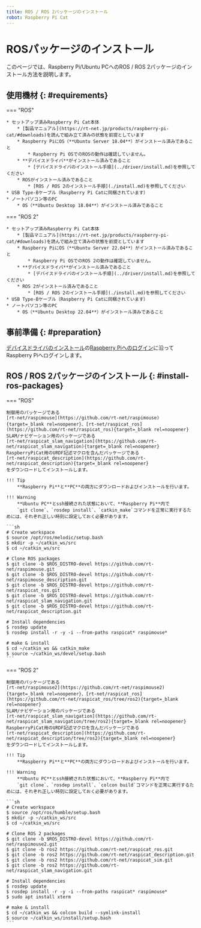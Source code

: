 ```yaml
---
title: ROS / ROS 2パッケージのインストール
robot: Raspberry Pi Cat
---
```


# ROSパッケージのインストール

このページでは、Raspberry Pi/Ubuntu PCへのROS / ROS 2パッケージのインストール方法を説明します。

## 使用機材 {: #requirements}

=== "ROS"

    * セットアップ済みRaspberry Pi Cat本体
        * [製品マニュアル](https://rt-net.jp/products/raspberry-pi-cat/#downloads)を読んで組み立て済みの状態を前提としています
        * Raspberry PiにOS（**Ubuntu Server 18.04**）がインストール済みであること
            * Raspberry Pi OSでのROSの動作は確認していません。
        * **デバイスドライバ**がインストール済みであること
            * [デバイスドライバのインストール手順](../driver/install.md)を参照してください
        * ROSがインストール済みであること
            * [ROS / ROS 2のインストール手順](./install.md)を参照してください
    * USB Type-Bケーブル（Raspberry Pi Catに同梱されています）
    * ノートパソコン等のPC
        * OS（**Ubuntu Desktop 18.04**）がインストール済みであること

=== "ROS 2"

    * セットアップ済みRaspberry Pi Cat本体
        * [製品マニュアル](https://rt-net.jp/products/raspberry-pi-cat/#downloads)を読んで組み立て済みの状態を前提としています
        * Raspberry PiにOS（**Ubuntu Server 22.04**）がインストール済みであること
            * Raspberry Pi OSでのROS 2の動作は確認していません。
        * **デバイスドライバ**がインストール済みであること
            * [デバイスドライバのインストール手順](../driver/install.md)を参照してください
        * ROS 2がインストール済みであること
            * [ROS / ROS 2のインストール手順](./install.md)を参照してください
    * USB Type-Bケーブル（Raspberry Pi Catに同梱されています）
    * ノートパソコン等のPC
        * OS（**Ubuntu Desktop 22.04**）がインストール済みであること

## 事前準備 {: #preparation}

[デバイスドライバのインストール](../driver/install.md)の[Raspberry Piへのログイン](../driver/install.md#raspberry-pi-login)に沿ってRaspberry Piへログインします。

## ROS / ROS 2パッケージのインストール {: #install-ros-packages}

=== "ROS"

    制御用のパッケージである
    [rt-net/raspimouse](https://github.com/rt-net/raspimouse){target=_blank rel=noopener}、[rt-net/raspicat_ros](https://github.com/rt-net/raspicat_ros){target=_blank rel=noopener}  
    SLAM/ナビゲーション用のパッケージである
    [rt-net/raspicat_slam_navigation](https://github.com/rt-net/raspicat_slam_navigation){target=_blank rel=noopener}  
    RaspberryPiCat用のURDF記述マクロを含んだパッケージである
    [rt-net/raspicat_description](https://github.com/rt-net/raspicat_description){target=_blank rel=noopener}  
    をダウンロードしてインストールします。

    !!! Tip
        **Raspberry Pi**と**PC**の両方にダウンロードおよびインストールを行います。
    
    !!! Warning 
        **Ubuntu PC**とssh接続された状態において、**Raspberry Pi**内で  
        `git clone`、`rosdep install`、`catkin_make`コマンドを正常に実行するためには、それぞれ正しい時刻に設定しておく必要があります。

    ```sh
    # Create workspace
    $ source /opt/ros/melodic/setup.bash
    $ mkdir -p ~/catkin_ws/src
    $ cd ~/catkin_ws/src

    # Clone ROS packages
    $ git clone -b $ROS_DISTRO-devel https://github.com/rt-net/raspimouse.git
    $ git clone -b $ROS_DISTRO-devel https://github.com/rt-net/raspimouse_description.git
    $ git clone -b $ROS_DISTRO-devel https://github.com/rt-net/raspicat_ros.git
    $ git clone -b $ROS_DISTRO-devel https://github.com/rt-net/raspicat_slam_navigation.git
    $ git clone -b $ROS_DISTRO-devel https://github.com/rt-net/raspicat_description.git

    # Install dependencies
    $ rosdep update
    $ rosdep install -r -y -i --from-paths raspicat* raspimouse*

    # make & install
    $ cd ~/catkin_ws && catkin_make
    $ source ~/catkin_ws/devel/setup.bash
    ```

=== "ROS 2"

    制御用のパッケージである
    [rt-net/raspimouse2](https://github.com/rt-net/raspimouse2){target=_blank rel=noopener}、[rt-net/raspicat_ros](https://github.com/rt-net/raspicat_ros/tree/ros2){target=_blank rel=noopener}  
    SLAM/ナビゲーション用のパッケージである
    [rt-net/raspicat_slam_navigation](https://github.com/rt-net/raspicat_slam_navigation/tree/ros2){target=_blank rel=noopener}  
    RaspberryPiCat用のURDF記述マクロを含んだパッケージである
    [rt-net/raspicat_description](https://github.com/rt-net/raspicat_description/tree/ros2){target=_blank rel=noopener}  
    をダウンロードしてインストールします。

    !!! Tip
        **Raspberry Pi**と**PC**の両方にダウンロードおよびインストールを行います。

    !!! Warning 
        **Ubuntu PC**とssh接続された状態において、**Raspberry Pi**内で  
        `git clone`、`rosdep install`、`colcon build`コマンドを正常に実行するためには、それぞれ正しい時刻に設定しておく必要があります。

    ```sh
    # Create workspace
    $ source /opt/ros/humble/setup.bash
    $ mkdir -p ~/catkin_ws/src
    $ cd ~/catkin_ws/src

    # Clone ROS 2 packages
    $ git clone -b $ROS_DISTRO-devel https://github.com/rt-net/raspimouse2.git
    $ git clone -b ros2 https://github.com/rt-net/raspicat_ros.git
    $ git clone -b ros2 https://github.com/rt-net/raspicat_description.git
    $ git clone -b ros2 https://github.com/rt-net/raspicat_sim.git
    $ git clone -b ros2 https://github.com/rt-net/raspicat_slam_navigation.git

    # Install dependencies
    $ rosdep update
    $ rosdep install -r -y -i --from-paths raspicat* raspimouse*
    $ sudo apt install xterm

    # make & install
    $ cd ~/catkin_ws && colcon build --symlink-install
    $ source ~/catkin_ws/install/setup.bash
    ```